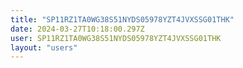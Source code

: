 ```yaml
---
title: "SP11RZ1TA0WG38S51NYDS05978YZT4JVXSSG01THK"
date: 2024-03-27T10:18:00.297Z
user: SP11RZ1TA0WG38S51NYDS05978YZT4JVXSSG01THK
layout: "users"
---
```

    